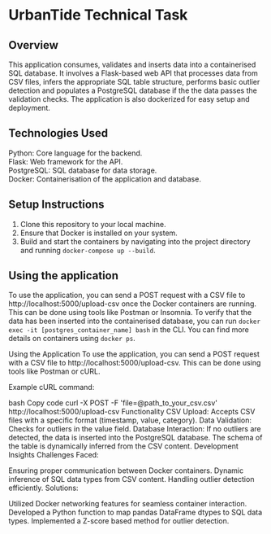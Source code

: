 # UrbanTide Technical Task

## Overview
This application consumes, validates and inserts data into a containerised SQL database. It involves a Flask-based web API that processes data from CSV files, infers the appropriate SQL table structure, performs basic outlier detection and populates a PostgreSQL database if the the data passes the validation checks. The application is also dockerized for easy setup and deployment.

## Technologies Used
Python: Core language for the backend.  
Flask: Web framework for the API.  
PostgreSQL: SQL database for data storage.  
Docker: Containerisation of the application and database.  

## Setup Instructions
1. Clone this repository to your local machine.
2. Ensure that Docker is installed on your system.
3. Build and start the containers by navigating into the project directory and running ```docker-compose up --build```.
## Using the application
To use the application, you can send a POST request with a CSV file to http://localhost:5000/upload-csv once the Docker containers are running. This can be done using tools like Postman or Insomnia. To verify that the data has been inserted into the containerised database, you can run ```docker exec -it [postgres_container_name] bash``` in the CLI. You can find more details on containers using ```docker ps```.

Using the Application
To use the application, you can send a POST request with a CSV file to http://localhost:5000/upload-csv. This can be done using tools like Postman or cURL.

Example cURL command:

bash
Copy code
curl -X POST -F 'file=@path_to_your_csv.csv' http://localhost:5000/upload-csv
Functionality
CSV Upload: Accepts CSV files with a specific format (timestamp, value, category).
Data Validation: Checks for outliers in the value field.
Database Interaction: If no outliers are detected, the data is inserted into the PostgreSQL database. The schema of the table is dynamically inferred from the CSV content.
Development Insights
Challenges Faced:

Ensuring proper communication between Docker containers.
Dynamic inference of SQL data types from CSV content.
Handling outlier detection efficiently.
Solutions:

Utilized Docker networking features for seamless container interaction.
Developed a Python function to map pandas DataFrame dtypes to SQL data types.
Implemented a Z-score based method for outlier detection.
